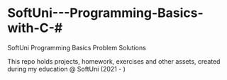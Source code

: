 # SoftUni---Programming-Basics-with-C-#
SoftUni Programming Basics Problem Solutions

This repo holds projects, homework, exercises and other assets, created during my education @ SoftUni (2021 - )
